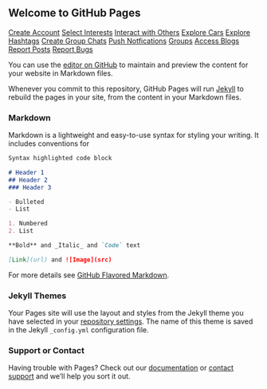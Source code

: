 ## Welcome to GitHub Pages

[Create Account](create-account.html)
[Select Interests](select-interests.html)
[Interact with Others](interact-with-others.html)
[Explore Cars](explore-cars.html)
[Explore Hashtags](explore-hashtags.html)
[Create Group Chats](create-group-chats.html)
[Push Notfications](push-notifications.html)
[Groups](groups.html)
[Access Blogs](access-blogs.html)
[Report Posts](report-posts.html)
[Report Bugs](report-bugs.html)

You can use the [editor on GitHub](https://github.com/jaketheholmes/GearHeads/edit/gh-pages/index.md) to maintain and preview the content for your website in Markdown files.

Whenever you commit to this repository, GitHub Pages will run [Jekyll](https://jekyllrb.com/) to rebuild the pages in your site, from the content in your Markdown files.

### Markdown

Markdown is a lightweight and easy-to-use syntax for styling your writing. It includes conventions for

```markdown
Syntax highlighted code block

# Header 1
## Header 2
### Header 3

- Bulleted
- List

1. Numbered
2. List

**Bold** and _Italic_ and `Code` text

[Link](url) and ![Image](src)
```

For more details see [GitHub Flavored Markdown](https://guides.github.com/features/mastering-markdown/).

### Jekyll Themes

Your Pages site will use the layout and styles from the Jekyll theme you have selected in your [repository settings](https://github.com/jaketheholmes/GearHeads/settings). The name of this theme is saved in the Jekyll `_config.yml` configuration file.

### Support or Contact

Having trouble with Pages? Check out our [documentation](https://docs.github.com/categories/github-pages-basics/) or [contact support](https://support.github.com/contact) and we’ll help you sort it out.

